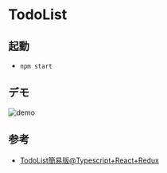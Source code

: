 # TodoList

## 起動
- `npm start`

## デモ
![demo](https://media.giphy.com/media/87b2xdjTMYjZBn2CbZ/giphy.gif)

## 参考
- [TodoList簡易版@Typescript+React+Redux](https://qiita.com/knknkn1162/items/94543bf8c0701f25ac77)